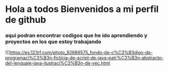 # Hola a todos Bienvenidos a mi perfil de github 

### aqui podran encontrar codigos que he ido aprendiendo y proyectos en los que estoy trabajando 

![]https://es.123rf.com/photo_92689575_fondo-de-c%C3%B3digo-de-programaci%C3%B3n-ficticia-de-script-de-java-patr%C3%B3n-abstracto-del-lenguaje-java-ilustraci%C3%B3n-de-vec.html
